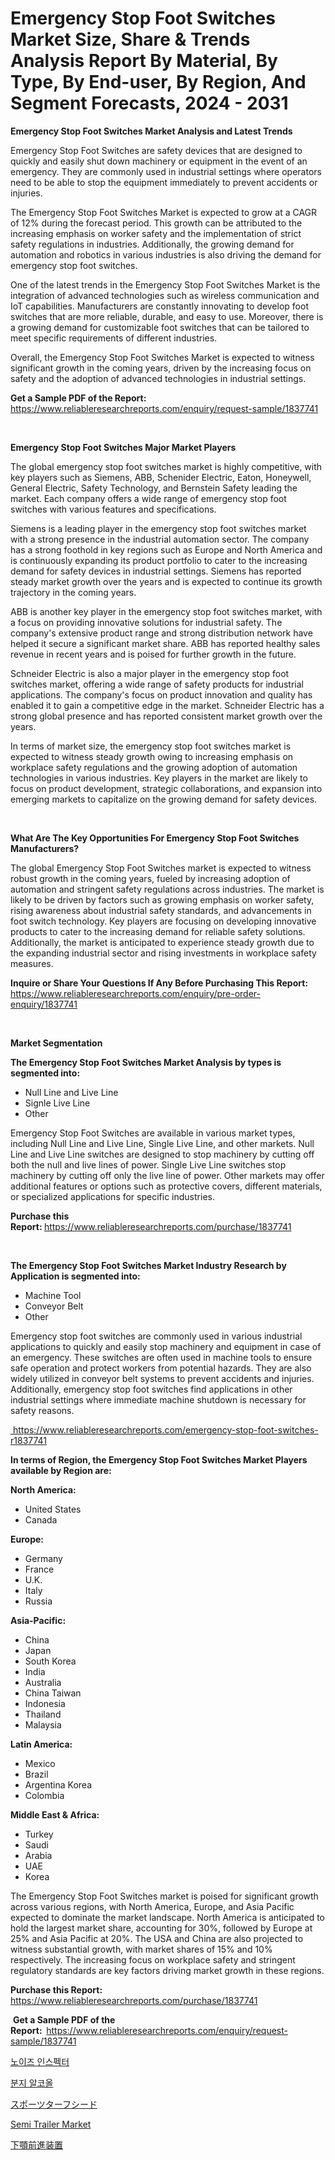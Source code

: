 <p><h1>Emergency Stop Foot Switches Market Size, Share & Trends Analysis Report By Material, By Type, By End-user, By Region, And Segment Forecasts, 2024 - 2031</h1></p><p><strong>Emergency Stop Foot Switches Market Analysis and Latest Trends</strong></p>
<p><p>Emergency Stop Foot Switches are safety devices that are designed to quickly and easily shut down machinery or equipment in the event of an emergency. They are commonly used in industrial settings where operators need to be able to stop the equipment immediately to prevent accidents or injuries.</p><p>The Emergency Stop Foot Switches Market is expected to grow at a CAGR of 12% during the forecast period. This growth can be attributed to the increasing emphasis on worker safety and the implementation of strict safety regulations in industries. Additionally, the growing demand for automation and robotics in various industries is also driving the demand for emergency stop foot switches.</p><p>One of the latest trends in the Emergency Stop Foot Switches Market is the integration of advanced technologies such as wireless communication and IoT capabilities. Manufacturers are constantly innovating to develop foot switches that are more reliable, durable, and easy to use. Moreover, there is a growing demand for customizable foot switches that can be tailored to meet specific requirements of different industries.</p><p>Overall, the Emergency Stop Foot Switches Market is expected to witness significant growth in the coming years, driven by the increasing focus on safety and the adoption of advanced technologies in industrial settings.</p></p>
<p><strong>Get a Sample PDF of the Report:&nbsp;</strong> <a href="https://www.reliableresearchreports.com/enquiry/request-sample/1837741">https://www.reliableresearchreports.com/enquiry/request-sample/1837741</a></p>
<p>&nbsp;</p>
<p><strong>Emergency Stop Foot Switches Major Market Players</strong></p>
<p><p>The global emergency stop foot switches market is highly competitive, with key players such as Siemens, ABB, Schenider Electric, Eaton, Honeywell, General Electric, Safety Technology, and Bernstein Safety leading the market. Each company offers a wide range of emergency stop foot switches with various features and specifications.</p><p>Siemens is a leading player in the emergency stop foot switches market with a strong presence in the industrial automation sector. The company has a strong foothold in key regions such as Europe and North America and is continuously expanding its product portfolio to cater to the increasing demand for safety devices in industrial settings. Siemens has reported steady market growth over the years and is expected to continue its growth trajectory in the coming years.</p><p>ABB is another key player in the emergency stop foot switches market, with a focus on providing innovative solutions for industrial safety. The company's extensive product range and strong distribution network have helped it secure a significant market share. ABB has reported healthy sales revenue in recent years and is poised for further growth in the future.</p><p>Schneider Electric is also a major player in the emergency stop foot switches market, offering a wide range of safety products for industrial applications. The company's focus on product innovation and quality has enabled it to gain a competitive edge in the market. Schneider Electric has a strong global presence and has reported consistent market growth over the years.</p><p>In terms of market size, the emergency stop foot switches market is expected to witness steady growth owing to increasing emphasis on workplace safety regulations and the growing adoption of automation technologies in various industries. Key players in the market are likely to focus on product development, strategic collaborations, and expansion into emerging markets to capitalize on the growing demand for safety devices.</p></p>
<p>&nbsp;</p>
<p><strong>What Are The Key Opportunities For Emergency Stop Foot Switches Manufacturers?</strong></p>
<p><p>The global Emergency Stop Foot Switches market is expected to witness robust growth in the coming years, fueled by increasing adoption of automation and stringent safety regulations across industries. The market is likely to be driven by factors such as growing emphasis on worker safety, rising awareness about industrial safety standards, and advancements in foot switch technology. Key players are focusing on developing innovative products to cater to the increasing demand for reliable safety solutions. Additionally, the market is anticipated to experience steady growth due to the expanding industrial sector and rising investments in workplace safety measures.</p></p>
<p><strong>Inquire or Share Your Questions If Any Before Purchasing This Report:</strong> <a href="https://www.reliableresearchreports.com/enquiry/pre-order-enquiry/1837741">https://www.reliableresearchreports.com/enquiry/pre-order-enquiry/1837741</a></p>
<p>&nbsp;</p>
<p><strong>Market Segmentation</strong></p>
<p><strong>The Emergency Stop Foot Switches Market Analysis by types is segmented into:</strong></p>
<p><ul><li>Null Line and Live Line</li><li>Signle Live Line</li><li>Other</li></ul></p>
<p><p>Emergency Stop Foot Switches are available in various market types, including Null Line and Live Line, Single Live Line, and other markets. Null Line and Live Line switches are designed to stop machinery by cutting off both the null and live lines of power. Single Live Line switches stop machinery by cutting off only the live line of power. Other markets may offer additional features or options such as protective covers, different materials, or specialized applications for specific industries.</p></p>
<p><strong>Purchase this Report:&nbsp;</strong><a href="https://www.reliableresearchreports.com/purchase/1837741">https://www.reliableresearchreports.com/purchase/1837741</a></p>
<p>&nbsp;</p>
<p><strong>The Emergency Stop Foot Switches Market Industry Research by Application is segmented into:</strong></p>
<p><ul><li>Machine Tool</li><li>Conveyor Belt</li><li>Other</li></ul></p>
<p><p>Emergency stop foot switches are commonly used in various industrial applications to quickly and easily stop machinery and equipment in case of an emergency. These switches are often used in machine tools to ensure safe operation and protect workers from potential hazards. They are also widely utilized in conveyor belt systems to prevent accidents and injuries. Additionally, emergency stop foot switches find applications in other industrial settings where immediate machine shutdown is necessary for safety reasons.</p></p>
<p><a href="https://www.reliableresearchreports.com/emergency-stop-foot-switches-r1837741">&nbsp;https://www.reliableresearchreports.com/emergency-stop-foot-switches-r1837741</a></p>
<p><strong>In terms of Region, the Emergency Stop Foot Switches Market Players available by Region are:</strong></p>
<p>
    <p> <strong> North America: </strong>
        <ul>
            <li>United States</li>
            <li>Canada</li>
        </ul>
        </p> 
    <p> <strong> Europe: </strong>
        <ul>
            <li>Germany</li>
            <li>France</li>
            <li>U.K.</li>
            <li>Italy</li>
            <li>Russia</li>
        </ul>
        </p> 
    <p> <strong> Asia-Pacific: </strong>
        <ul>
            <li>China</li>
            <li>Japan</li>
            <li>South Korea</li>
            <li>India</li>
            <li>Australia</li>
            <li>China Taiwan</li>
            <li>Indonesia</li>
            <li>Thailand</li>
            <li>Malaysia</li>
        </ul>
        </p> 
    <p> <strong> Latin America: </strong>
        <ul>
            <li>Mexico</li>
            <li>Brazil</li>
            <li>Argentina Korea</li>
            <li>Colombia</li>
        </ul>
        </p> 
    <p> <strong> Middle East & Africa: </strong>
        <ul>
            <li>Turkey</li>
            <li>Saudi</li>
            <li>Arabia</li>
            <li>UAE</li>
            <li>Korea</li>
        </ul>
    </p>
    </p>
<p><p>The Emergency Stop Foot Switches market is poised for significant growth across various regions, with North America, Europe, and Asia Pacific expected to dominate the market landscape. North America is anticipated to hold the largest market share, accounting for 30%, followed by Europe at 25% and Asia Pacific at 20%. The USA and China are also projected to witness substantial growth, with market shares of 15% and 10% respectively. The increasing focus on workplace safety and stringent regulatory standards are key factors driving market growth in these regions.</p></p>
<p><strong>Purchase this Report: </strong><a href="https://www.reliableresearchreports.com/purchase/1837741">https://www.reliableresearchreports.com/purchase/1837741</a></p>
<p>&nbsp;<strong>Get a Sample PDF of the Report:&nbsp;&nbsp;</strong><a href="https://www.reliableresearchreports.com/enquiry/request-sample/1837741">https://www.reliableresearchreports.com/enquiry/request-sample/1837741</a></p>
<p><strong></strong></p>
<p><p><a href="https://medium.com/@rowanmaggio/2031%EB%85%84%EA%B9%8C%EC%A7%80-%EA%B8%B0%EA%B0%84-%EB%8F%99%EC%95%88%EC%9D%98-%EC%86%8C%EC%9D%8C-%EA%B2%80%EC%82%AC-%EA%B4%80%EB%A0%A8-%EC%8B%9C%EC%9E%A5-%EB%B6%84%EC%84%9D-%EB%B0%8F-%ED%81%AC%EA%B8%B0-%EC%98%88%EC%B8%A1-3c95b5504eaf">노이즈 인스펙터</a></p><p><a href="https://medium.com/@rowanmaggio/%EA%B0%80%EC%A7%80-%EC%83%9D%EC%95%BD-%EC%8B%9C%EC%9E%A5-%EC%9C%A0%ED%98%95-%EC%9D%91%EC%9A%A9-%EB%B0%8F-%EC%A7%80%EB%A6%AC%EC%97%90-%EB%8C%80%ED%95%9C-%EC%B2%A0%EC%A0%80%ED%95%9C-%ED%8F%89%EA%B0%80-9ae4109f42b4">분지 알코올</a></p><p><a href="https://medium.com/@rylanaufman56456/%E3%82%B9%E3%83%9D%E3%83%BC%E3%83%84%E8%8A%9D%E3%81%AE%E7%A8%AE%E5%B8%82%E5%A0%B4%E5%B1%95%E6%9C%9B-%E6%A5%AD%E7%95%8C%E6%A6%82%E8%A6%81%E3%81%A8%E4%BA%88%E6%B8%AC-2024%E5%B9%B4%E3%81%8B%E3%82%892031%E5%B9%B4-d5d75fe9f3bf">スポーツターフシード</a></p><p><a href="https://github.com/derrinmiltonellis35gcl/Market-Research-Report-List-2/blob/main/semi-trailer-market.md">Semi Trailer Market</a></p><p><a href="https://github.com/efcvopdgkdx128/Market-Research-Report-List-1/blob/main/436792629266.md">下顎前進装置</a></p></p>